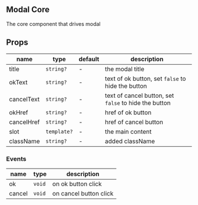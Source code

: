 ## Modal Core

The core component that drives modal


## Props

| name         | type     | default | description                                           |
| ------------ | -------- | ---------- | ----------------------------------------------------- |
| title      | `string?`   | - | the modal title                                       |
| okText     | `string?`   | - | text of ok button, set `false` to hide the button     |
| cancelText | `string?`   | - | text of cancel button, set `false` to hide the button |
| okHref     | `string?`   | - | href of ok button |
| cancelHref | `string?`   | - | href of cancel button |
| slot       | `template?` | - | the main content                                      |
| className  | `string?`   | - | added className |

### Events

| name     | type | description |
| -------- | ------ | ---- |
| ok |  `void`  | on ok button click |
| cancel |  `void`  | on cancel button click |
